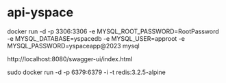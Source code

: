 # api-yspace

docker run -d -p 3306:3306 -e MYSQL_ROOT_PASSWORD=RootPassword -e MYSQL_DATABASE=yspacedb -e MYSQL_USER=approot -e MYSQL_PASSWORD=yspaceapp@2023 mysql


http://localhost:8080/swagger-ui/index.html

sudo docker run -d -p 6379:6379 -i -t redis:3.2.5-alpine

